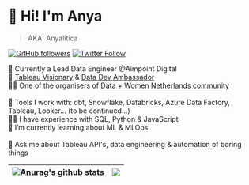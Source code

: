 # 👋 Hi! I'm Anya

> AKA: Anyalitica

[![GitHub followers](https://img.shields.io/github/followers/anyalitica?style=social)](https://github.com/anyalitica) [![Twitter Follow](https://img.shields.io/twitter/follow/anyalitica?style=social)](https://twitter.com/anyalitica)

🚀 Currently a Lead Data Engineer @Aimpoint Digital
<br>
🦖 [Tableau Visionary](https://www.tableau.com/blog/announcing-2023-tableau-visionaries) & [Data Dev Ambassador](https://www.tableau.com/tableau-ambassadors#data-dev)
<br>
🦸‍♀️ One of the organisers of [Data + Women Netherlands community](https://usergroups.tableau.com/data-women-amsterdam/)
<br>
<br>
:wrench: Tools I work with: dbt, Snowflake, Databricks, Azure Data Factory, Tableau, Looker... (to be continued...)
<br>
👩‍💻 I have experience with SQL, Python & JavaScript
<br>
🌱 I’m currently learning about ML & MLOps
<br>
<br>
💬 Ask me about Tableau API's, data engineering & automation of boring things


<!-- Add this to the GitHub stats below to hide some of the stats
&hide=stars,commits,prs,issues,contribs
-->

| <a href="https://github.com/anyalitica/github-readme-stats"><img align="center" src="https://github-readme-stats.vercel.app/api?username=anyalitica&show_icons=true&include_all_commits=true&theme=default&hide_border=true" alt="Anurag's github stats" /></a> | <a href="https://github.com/anyalitica/github-readme-stats"><img align="center" src="https://github-readme-stats.vercel.app/api/top-langs/?username=anyalitica&layout=compact&theme=default&hide_border=true" /></a> |
| ------------- | ------------- |

<!--
**anyalitica/anyalitica** is a ✨ _special_ ✨ repository because its `README.md` (this file) appears on your GitHub profile.

Here are some ideas to get you started:

- 🔭 I’m currently working on ...
- 🌱 I’m currently learning ...
- 👯 I’m looking to collaborate on ...
- 🤔 I’m looking for help with ...
- 💬 Ask me about ...
- 📫 How to reach me: ...
- 😄 Pronouns: ...
- ⚡ Fun fact: ...
-->
